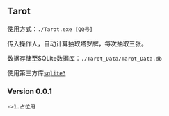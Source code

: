 ## Tarot

使用方式：`./Tarot.exe [QQ号]`

传入操作人，自动计算抽取塔罗牌，每次抽取三张。

数据存储至SQLite数据库：`./Tarot_Data/Tarot_Data.db`

使用第三方库[`sqlite3`](https://github.com/Ginsakura/QQbot_cpp/tree/main/Library)

### Version 0.0.1

`->1.占位用`
